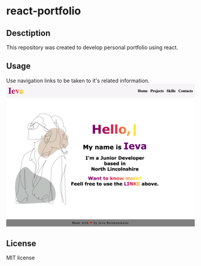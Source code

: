 # react-portfolio

## Desctiption

This repository was created to develop personal portfolio using react.

## Usage

Use navigation links to be taken to it's related information.
![image of deployed my-portfolio webpage](./public/Images/screencapture-localhost-3003-home-2023-03-07-12_01_07.png)

## License

MIT license
